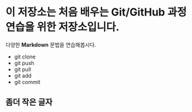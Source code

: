 # 이 저장소는 처음 배우는 Git/GitHub 과정 연습을 위한 저장소입니다.
다양한 **Markdown** 문법을 연습해봅시다.

 - git clone
 - git push
 - git pull
 - git add
 - git commit 


## 좀더 작은 글자
